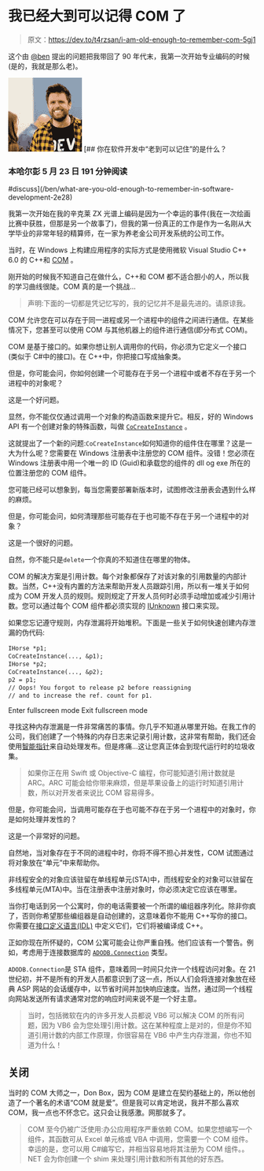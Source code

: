 # 我已经大到可以记得 COM 了

> 原文：<https://dev.to/t4rzsan/i-am-old-enough-to-remember-com-5gj1>

这个由 [@ben](https://dev.to/ben) 提出的问题把我带回了 90 年代末，我第一次开始专业编码的时候(是的，我就是那么老)。

[![ben](img/fe64a787b888dfb20fc13ad1e466da3d.png)](/ben) [## 你在软件开发中“老到可以记住”的是什么？

### 本哈尔彭 5 月 23 日 191 分钟阅读

#discuss](/ben/what-are-you-old-enough-to-remember-in-software-development-2e28)

我第一次开始在我的辛克莱 ZX 光谱上编码是因为一个幸运的事件(我在一次绘画比赛中获胜，但那是另一个故事了)，但我的第一份真正的工作是作为一名刚从大学毕业的非常年轻的精算师，在一家为养老金公司开发系统的公司工作。

当时，在 Windows 上构建应用程序的实际方式是使用微软 Visual Studio C++ 6.0 的 C++和 [COM](https://en.wikipedia.org/wiki/Component_Object_Model) 。

刚开始的时候我不知道自己在做什么，C++和 COM 都不适合胆小的人，所以我的学习曲线很陡。COM 真的是一个挑战...

> 声明:下面的一切都是凭记忆写的，我的记忆并不是最先进的。请原谅我。

COM 允许您在可以存在于同一进程或另一个进程中的组件之间进行通信。在某些情况下，您甚至可以使用 COM 与其他机器上的组件进行通信(即分布式 COM)。

COM 是基于接口的。如果你想让别人调用你的代码，你必须为它定义一个接口(类似于 C#中的接口)。在 C++中，你把接口写成抽象类。

但是，你可能会问，你如何创建一个可能存在于另一个进程中或者不存在于另一个进程中的对象呢？

这是一个好问题。

显然，你不能仅仅通过调用一个对象的构造函数来提升它。相反，好的 Windows API 有一个创建对象的特殊函数，叫做 [`CoCreateInstance`](https://docs.microsoft.com/en-us/windows/desktop/api/combaseapi/nf-combaseapi-cocreateinstance) 。

这就提出了一个新的问题:`CoCreateInstance`如何知道你的组件住在哪里？这是一大为什么呢？您需要在 Windows 注册表中注册您的 COM 组件。没错！您必须在 Windows 注册表中用一个唯一的 ID (Guid)和承载您的组件的 dll og exe 所在的位置注册您的 COM 组件。

您可能已经可以想象到，每当您需要部署新版本时，试图修改注册表会遇到什么样的麻烦。

但是，你可能会问，如何清理那些可能存在于也可能不存在于另一个进程中的对象？

这是一个很好的问题。

自然，你不能只是`delete`一个你真的不知道住在哪里的物体。

COM 的解决方案是引用计数。每个对象都保存了对该对象的引用数量的内部计数。当然，C++没有内置的方法来帮助开发人员跟踪引用，所以有一堆关于如何成为 COM 开发人员的规则。规则规定了开发人员何时必须手动增加或减少引用计数。您可以通过每个 COM 组件都必须实现的 [IUnknown](https://docs.microsoft.com/en-us/windows/desktop/api/unknwn/nn-unknwn-iunknown) 接口来实现。

如果您忘记遵守规则，内存泄漏将开始堆积。下面是一些关于如何快速创建内存泄漏的伪代码:

```
IHorse *p1;
CoCreateInstance(..., &p1);
IHorse *p2;
CoCreateInstance(..., &p2);
p2 = p1; 
// Oops! You forgot to release p2 before reassigning 
// and to increase the ref. count for p1. 
```

Enter fullscreen mode Exit fullscreen mode

寻找这种内存泄漏是一件非常痛苦的事情。你几乎不知道从哪里开始。在我工作的公司，我们创建了一个特殊的内存日志来记录引用计数，这非常有帮助，我们还会使用[智能指针](https://docs.microsoft.com/en-us/cpp/cpp/how-to-create-and-use-ccomptr-and-ccomqiptr-instances?view=vs-2019)来自动处理发布。但是疼痛...这让您真正体会到现代运行时的垃圾收集。

> 如果你正在用 Swift 或 Objective-C 编程，你可能知道引用计数就是 ARC。ARC 可能会给你带来麻烦，但是苹果设备上的运行时知道引用计数，所以对开发者来说比 COM 容易得多。

但是，你可能会问，当调用可能存在于也可能不存在于另一个进程中的对象时，你是如何处理并发性的？

这是一个非常好的问题。

自然地，当对象存在于不同的进程中时，你将不得不担心并发性，COM 试图通过将对象放在“单元”中来帮助你。

非线程安全的对象应该驻留在单线程单元(STA)中，而线程安全的对象可以驻留在多线程单元(MTA)中。当在注册表中注册对象时，你必须决定它应该在哪里。

当你打电话到另一个公寓时，你的电话需要被一个所谓的编组器序列化。除非你疯了，否则你希望那些编组器是自动创建的，这意味着你不能用 C++写你的接口。你需要在[接口定义语言(IDL)](https://docs.microsoft.com/en-us/windows/desktop/midl/interface-definition-idl-file) 中定义它们，它们将被编译成 C++。

正如你现在所怀疑的，COM 公寓可能会让你严重自残。他们应该有一个警告。例如，考虑用于连接数据库的 [`ADODB.Connection`](https://docs.microsoft.com/en-us/sql/ado/reference/ado-api/connection-object-ado?view=sql-server-2017) 类型。

`ADODB.Connection`是 STA 组件，意味着同一时间只允许一个线程访问对象。在 21 世纪初，并不是所有的开发人员都意识到了这一点，所以人们会将连接对象放在经典 ASP 网站的会话缓存中，以节省时间并加快响应速度。当然，通过同一个线程向网站发送所有请求通常对您的响应时间来说不是一个好主意。

> 当时，包括微软在内的许多开发人员都说 VB6 可以解决 COM 的所有问题，因为 VB6 会为您处理引用计数。这在某种程度上是对的，但是你不知道引用计数的内部工作原理，你很容易在 VB6 中产生内存泄漏，你也不知道为什么！

## 关闭

当时的 COM 大师之一，Don Box，因为 COM 是建立在契约基础上的，所以他创造了一个著名的术语“COM 就是爱”。但是我可以肯定地说，我并不那么喜欢 COM，我一点也不怀念它。这只会让我感激。网那就多了。

> COM 至今仍被广泛使用:办公应用程序严重依赖 COM。如果您想编写一个组件，其函数可从 Excel 单元格或 VBA 中调用，您需要一个 COM 组件。幸运的是，您可以用 C#编写它，并相当容易地将其注册为 COM 组件。。NET 会为你创建一个 shim 来处理引用计数和所有其他的好东西。